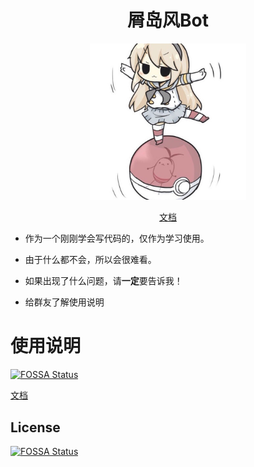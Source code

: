 <div align="center">
<h1>屑岛风Bot</h1>
<img width="250" src="docs/image.png"/>

[文档](https://wiki.kexue.io:3000/)
</div> 


- 作为一个刚刚学会写代码的，仅作为学习使用。

- 由于什么都不会，所以会很难看。

- 如果出现了什么问题，请**一定**要告诉我！

- 给群友了解使用说明

# 使用说明
[![FOSSA Status](https://app.fossa.com/api/projects/git%2Bgithub.com%2Fkexue-z%2FDao-bot.svg?type=shield)](https://app.fossa.com/projects/git%2Bgithub.com%2Fkexue-z%2FDao-bot?ref=badge_shield)


[文档](https://wiki.kexue.io:3000/)

## License
[![FOSSA Status](https://app.fossa.com/api/projects/git%2Bgithub.com%2Fkexue-z%2FDao-bot.svg?type=large)](https://app.fossa.com/projects/git%2Bgithub.com%2Fkexue-z%2FDao-bot?ref=badge_large)